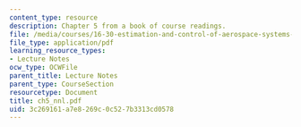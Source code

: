 ```yaml
---
content_type: resource
description: Chapter 5 from a book of course readings.
file: /media/courses/16-30-estimation-and-control-of-aerospace-systems-spring-2004/3c269161a7e8269c0c527b3313cd0578_ch5_nnl.pdf
file_type: application/pdf
learning_resource_types:
- Lecture Notes
ocw_type: OCWFile
parent_title: Lecture Notes
parent_type: CourseSection
resourcetype: Document
title: ch5_nnl.pdf
uid: 3c269161-a7e8-269c-0c52-7b3313cd0578
---
```

